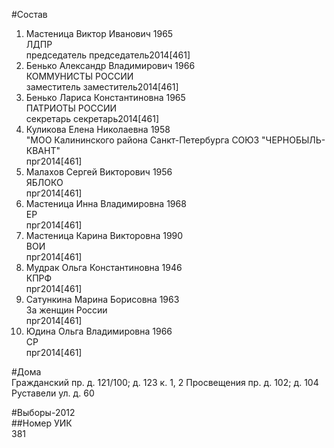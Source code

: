 #Состав  
1. Мастеница Виктор Иванович 1965  
    ЛДПР  
    председатель председатель2014[461]  
2. Бенько Александр Владимирович 1966  
    КОММУНИСТЫ РОССИИ  
    заместитель заместитель2014[461]  
3. Бенько Лариса Константиновна 1965  
    ПАТРИОТЫ РОССИИ  
    секретарь секретарь2014[461]  
4. Куликова Елена Николаевна 1958  
    "МОО Калининского района Санкт-Петербурга СОЮЗ "ЧЕРНОБЫЛЬ- КВАНТ"  
    прг2014[461]  
5. Малахов Сергей Викторович 1956  
    ЯБЛОКО  
    прг2014[461]  
6. Мастеница Инна Владимировна 1968  
    ЕР  
    прг2014[461]  
7. Мастеница Карина Викторовна 1990  
    ВОИ  
    прг2014[461]  
8. Мудрак Ольга Константиновна 1946  
    КПРФ  
    прг2014[461]  
9. Сатункина Марина Борисовна 1963  
    За женщин России  
    прг2014[461]  
10. Юдина Ольга Владимировна 1966  
    СР  
    прг2014[461]  
  
#Дома  
Гражданский пр. д. 121/100; д. 123 к. 1, 2 Просвещения пр. д. 102; д. 104 Руставели ул. д. 60  
  
#Выборы-2012  
##Номер УИК  
381  
